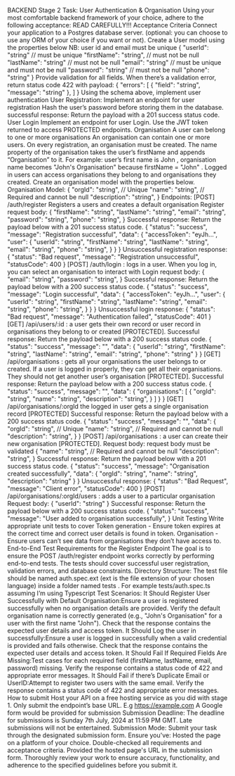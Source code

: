  BACKEND Stage 2 Task: User Authentication & Organisation
Using your most comfortable backend framework of your choice, adhere to the following acceptance:
READ CAREFULLY!!!
Acceptance Criteria
 Connect your application to a Postgres database server. (optional: you can choose to use any ORM of your choice if you want or not).
 Create a User model using the properties below
 NB: user id and email must be unique
 {
     "userId": "string" // must be unique
     "firstName": "string", // must not be null
     "lastName": "string" // must not be null
     "email": "string" // must be unique and must not be null
     "password": "string" // must not be null
     "phone": "string"
 }
 Provide validation for all fields. When there’s a validation error, return status code 422 with payload:
 {
   "errors": [
     {
       "field": "string",
       "message": "string"
     },
   ]
 }
 Using the schema above, implement user authentication
 User Registration:
 Implement an endpoint for user registration
 Hash the user’s password before storing them in the database.
 successful response: Return the payload with a 201 success status code.
 User Login
 Implement an endpoint for user Login.
 Use the JWT token returned to access PROTECTED endpoints.
Organisation
 A user can belong to one or more organisations
 An organisation can contain one or more users.
 On every registration, an organisation must be created.
 The name property of the organisation takes the user’s firstName and appends “Organisation” to it. For example: user’s first name is John , organisation name becomes "John's Organisation" because firstName = "John" .
 Logged in users can access organisations they belong to and organisations they created.
 Create an organisation model with the properties below.
Organisation Model:
 {
     "orgId": "string", // Unique
     "name": "string", // Required and cannot be null
     "description": "string",
 }
Endpoints:
 [POST] /auth/register Registers a users and creates a default organisation Register request body:
 {
     "firstName": "string",
     "lastName": "string",
     "email": "string",
     "password": "string",
     "phone": "string",
 }
Successful response: Return the payload below with a 201 success status code.
 {
     "status": "success",
     "message": "Registration successful",
     "data": {
       "accessToken": "eyJh...",
       "user": {
           "userId": "string",
           "firstName": "string",
                 "lastName": "string",
                 "email": "string",
                 "phone": "string",
       }
     }
 }
Unsuccessful registration response:
 {
     "status": "Bad request",
     "message": "Registration unsuccessful",
     "statusCode": 400
 }
 [POST] /auth/login : logs in a user. When you log in, you can select an organisation to interact with
Login request body:
 {
     "email": "string",
     "password": "string",
 }
Successful response: Return the payload below with a 200 success status code.
 {
     "status": "success",
     "message": "Login successful",
     "data": {
       "accessToken": "eyJh...",
       "user": {
           "userId": "string",
           "firstName": "string",
                 "lastName": "string",
                 "email": "string",
                 "phone": "string",
       }
     }
 }
Unsuccessful login response:
 {
     "status": "Bad request",
     "message": "Authentication failed",
     "statusCode": 401
 }
 [GET] /api/users/:id : a user gets their own record or user record in organisations they belong to or created [PROTECTED].
Successful response: Return the payload below with a 200 success status code.
 {
         "status": "success",
     "message": "<message>",
     "data": {
       "userId": "string",
       "firstName": "string",
             "lastName": "string",
             "email": "string",
             "phone": "string"
     }
 }
 [GET] /api/organisations : gets all your organisations the user belongs to or created. If a user is logged in properly, they can get all their organisations. They should not get another user’s organisation [PROTECTED].
Successful response: Return the payload below with a 200 success status code.
 {
     "status": "success",
         "message": "<message>",
     "data": {
       "organisations": [
           {
               "orgId": "string",
                     "name": "string",
                     "description": "string",
           }
       ]
     }
 }
 [GET] /api/organisations/:orgId the logged in user gets a single organisation record [PROTECTED]
Successful response: Return the payload below with a 200 success status code.
 {
     "status": "success",
         "message": "<message>",
     "data": {
             "orgId": "string", // Unique
             "name": "string", // Required and cannot be null
             "description": "string",
     }
 }
 [POST] /api/organisations : a user can create their new organisation [PROTECTED].
Request body: request body must be validated
 {
     "name": "string", // Required and cannot be null
     "description": "string",
 }
Successful response: Return the payload below with a 201 success status code.
 {
     "status": "success",
     "message": "Organisation created successfully",
     "data": {
           "orgId": "string", 
                 "name": "string", 
                 "description": "string"
     }
 }
Unsuccessful response:
 {
     "status": "Bad Request",
     "message": "Client error",
     "statusCode": 400
 }
 [POST] /api/organisations/:orgId/users : adds a user to a particular organisation
Request body:
 {
     "userId": "string"
 }
Successful response: Return the payload below with a 200 success status code.
 {
     "status": "success",
     "message": "User added to organisation successfully",
 }
Unit Testing
Write appropriate unit tests to cover
 Token generation - Ensure token expires at the correct time and correct user details is found in token.
 Organisation - Ensure users can’t see data from organisations they don’t have access to.
End-to-End Test Requirements for the Register Endpoint
The goal is to ensure the POST /auth/register endpoint works correctly by performing end-to-end tests. The tests should cover successful user registration, validation errors, and database constraints.
Directory Structure:
 The test file should be named auth.spec.ext (ext is the file extension of your chosen language) inside a folder named tests . For example tests/auth.spec.ts assuming I’m using Typescript
Test Scenarios:
 It Should Register User Successfully with Default Organisation:Ensure a user is registered successfully when no organisation details are provided.
 Verify the default organisation name is correctly generated (e.g., "John's Organisation" for a user with the first name "John").
 Check that the response contains the expected user details and access token.
 It Should Log the user in successfully:Ensure a user is logged in successfully when a valid credential is provided and fails otherwise.
 Check that the response contains the expected user details and access token.
 It Should Fail If Required Fields Are Missing:Test cases for each required field (firstName, lastName, email, password) missing.
 Verify the response contains a status code of 422 and appropriate error messages.
 It Should Fail if there’s Duplicate Email or UserID:Attempt to register two users with the same email.
 Verify the response contains a status code of 422 and appropriate error messages.
How to submit
 Host your API on a free hosting service as you did with stage 1.
 Only submit the endpoint’s base URL. E.g https://example.com
 A Google form would be provided for submission
Submission Deadline:
The deadline for submissions is Sunday 7th July, 2024 at 11:59 PM GMT. Late submissions will not be entertained.
Submission Mode:
Submit your task through the designated submission form. Ensure you've:
 Hosted the page on a platform of your choice.
 Double-checked all requirements and acceptance criteria.
 Provided the hosted page's URL in the submission form.
 Thoroughly review your work to ensure accuracy, functionality, and adherence to the specified guidelines before you submit it.

